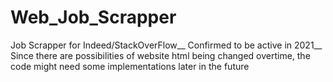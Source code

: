 # Web_Job_Scrapper
Job Scrapper for Indeed/StackOverFlow__
Confirmed to be active in 2021__
Since there are possibilities of website html being changed overtime, the code might need some implementations later in the future
